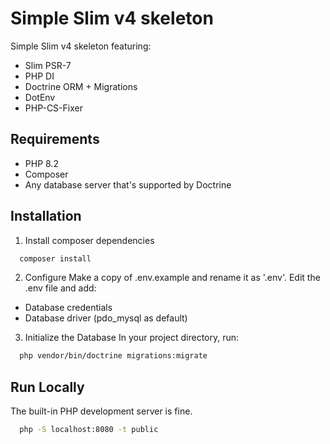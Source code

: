 
# Simple Slim v4 skeleton

Simple Slim v4 skeleton featuring: 
* Slim PSR-7
* PHP DI
* Doctrine ORM + Migrations
* DotEnv
* PHP-CS-Fixer




## Requirements

* PHP 8.2
* Composer
* Any database server that's supported by Doctrine 
## Installation

1. Install composer dependencies
   
```bash
  composer install
```

2. Configure
Make a copy of .env.example and rename it as '.env'.
Edit the .env file and add:
* Database credentials
* Database driver (pdo_mysql as default)

3. Initialize the Database
In your project directory, run:
```bash
  php vendor/bin/doctrine migrations:migrate
```


## Run Locally

The built-in PHP development server is fine.

```bash
  php -S localhost:8080 -t public
```

